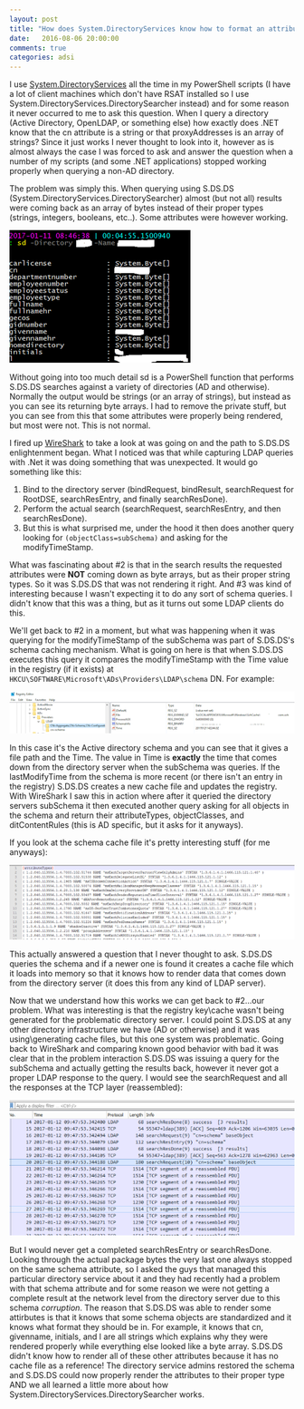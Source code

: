 ```yaml
---
layout: post
title: "How does System.DirectoryServices know how to format an attribute value"
date:   2016-08-06 20:00:00
comments: true
categories: adsi
---
```


I use [System.DirectoryServices](https://msdn.microsoft.com/en-us/library/system.directoryservices(v=vs.110).aspx) all the time in my PowerShell scripts (I have a lot of client machines which don't have RSAT installed so I use System.DirectoryServices.DirectorySearcher instead) and for some reason it never occurred to me to ask this question. When I query a directory (Active Directory, OpenLDAP, or something else) how exactly does .NET know that the cn attribute is a string or that proxyAddresses is an array of strings? Since it just works I never thought to look into it, however as is almost always the case I was forced to ask and answer the question when a number of my scripts (and some .NET applications) stopped working properly when querying a non-AD directory.

The problem was simply this. When querying using S.DS.DS (System.DirectoryServices.DirectorySearcher) almost (but not all) results were coming back as an array of bytes instead of their proper types (strings, integers, booleans, etc..). Some attributes were however working.

<img src="/static/img/_posts/sd_byte_array01.png" class="center" />

Without going into too much detail sd is a PowerShell function that performs S.DS.DS searches against a variety of directories (AD and otherwise). Normally the output would be strings (or an array of strings), but instead as you can see its returning byte arrays. I had to remove the private stuff, but you can see from this that some attributes were properly being rendered, but most were not. This is not normal.

I fired up [WireShark](https://www.wireshark.org/) to take a look at was going on and the path to S.DS.DS enlightenment began. What I noticed was that while capturing LDAP queries with .Net it was doing something that was unexpected. It would go something like this:

1. Bind to the directory server (bindRequest, bindResult, searchRequest for RootDSE, searchResEntry, and finally searchResDone).
2. Perform the actual search (searchRequest, searchResEntry, and then searchResDone).
3. But this is what surprised me, under the hood it then does another query looking for `(objectClass=subSchema)` and asking for the modifyTimeStamp.


What was fascinating about #2 is that in the search results the requested attributes were **NOT** coming down as byte arrays, but as their proper string types. So it was S.DS.DS that was not rendering it right. And #3 was kind of interesting because I wasn't expecting it to do any sort of schema queries. I didn't know that this was a thing, but as it turns out some LDAP clients do this.

We'll get back to #2 in a moment, but what was happening when it was querying for the modifyTimeStamp of the subSchema was part of S.DS.DS's schema caching mechanism. What is going on here is that when S.DS.DS executes this query it compares the modifyTimeStamp with the Time value in the registry (if it exists) at `HKCU\SOFTWARE\Microsoft\ADs\Providers\LDAP\schema` DN. For example:

<img src="/static/img/_posts/registry_example.png" class="center" />

In this case it's the Active directory schema and you can see that it gives a file path and the Time. The value in Time is **exactly** the time that comes down from the directory server when the subSchema was queries. If the lastModifyTime from the schema is more recent (or there isn't an entry in the registry) S.DS.DS creates a new cache file and updates the registry. With WireShark I saw this in action where after it queried the directory servers subSchema it then executed another query asking for all objects in the schema and return their attributeTypes, objectClasses, and ditContentRules (this is AD specific, but it asks for it anyways).

If you look at the schema cache file it's pretty interesting stuff (for me anyways):

<img src="/static/img/_posts/schema_cache.png" class="center" />

This actually answered a question that I never thought to ask. S.DS.DS queries the schema and if a newer one is found it creates a cache file which it loads into memory so that it knows how to render data that comes down from the directory server (it does this from any kind of LDAP server).

Now that we understand how this works we can get back to #2...our problem. What was interesting is that the registry key\cache wasn't being generated for the problematic directory server. I could point S.DS.DS at any other directory infrastructure we have (AD or otherwise) and it was using\generating cache files, but this one system was problematic. Going back to WireShark and comparing known good behavior with bad it was clear that in the problem interaction S.DS.DS was issuing a query for the subSchema and actually getting the results back, however it never got a proper LDAP response to the query. I would see the searchRequest and all the responses at the TCP layer (reassembled):

<img src="/static/img/_posts/packet_cap.png" class="center" />

But I would never get a completed searchResEntry or searchResDone. Looking through the actual package bytes the very last one always stopped on the same schema attribute, so I asked the guys that managed this particular directory service about it and they had recently had a problem with that schema attribute and for some reason we were not getting a complete result at the network level from the directory server due to this schema *corruption*. The reason that S.DS.DS was able to render some attirbutes is that it knows that some schema objects are standardized and it knows what format they should be in. For example, it knows that cn, givenname, initials, and l are all strings which explains why they were rendered properly while everything else looked like a byte array. S.DS.DS didn't know how to render all of these other attributes because it has no cache file as a reference! The directory service admins restored the schema and S.DS.DS could now properly render the attributes to their proper type AND we all learned a little more about how System.DirectoryServices.DirectorySearcher works.